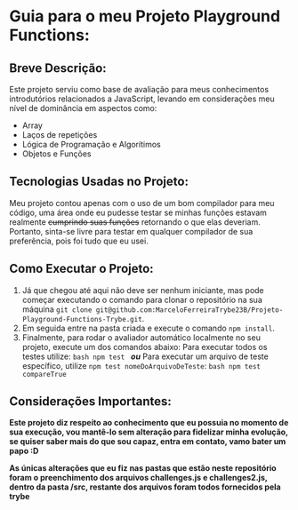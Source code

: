 # Guia para o meu Projeto Playground Functions:

## Breve Descrição:

  Este projeto serviu como base de avaliação para meus conhecimentos introdutórios relacionados a JavaScript, levando em considerações meu nível de dominância em aspectos como:
* Array
* Laços de repetições
* Lógica de Programação e Algorítimos
* Objetos e Funções

## Tecnologias Usadas no Projeto:

  Meu projeto contou apenas com o uso de um bom compilador para meu código, uma área onde eu pudesse testar se minhas funções estavam realmente ~~cumprindo suas funções~~ retornando o que elas deveriam.
  Portanto, sinta-se livre para testar em qualquer compilador de sua preferência, pois foi tudo que eu usei.

## Como Executar o Projeto:

  1. Já que chegou até aqui não deve ser nenhum iniciante, mas pode começar executando o comando para clonar o repositório na sua máquina `git clone git@github.com:MarceloFerreiraTrybe23B/Projeto-Playground-Functions-Trybe.git`.
  2. Em seguida entre na pasta criada e execute o comando `npm install`.
  3. Finalmente, para rodar o avaliador automático localmente no seu projeto, execute um dos comandos abaixo:
    Para executar todos os testes utilize:
    ```bash
    npm test
    ```
    ***ou***
    Para executar um arquivo de teste específico, utilize `npm test nomeDoArquivoDeTeste`:
    ```bash
    npm test compareTrue
    ```

  ## Considerações Importantes:

  **Este projeto diz respeito ao conhecimento que eu possuia no momento de sua execução, vou mantê-lo sem alteração para fidelizar minha evolução, se quiser saber mais do que sou capaz, entra em contato, vamo bater um papo :D**

  **As únicas alterações que eu fiz nas pastas que estão neste repositório foram o preenchimento dos arquivos challenges.js e challenges2.js, dentro da pasta /src, restante dos arquivos foram todos fornecidos pela trybe**